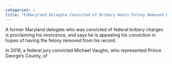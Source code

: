 ```yaml
---
categories: c
title: "ExMaryland Delegate Convicted of Bribery Wants Felony Removed From Record"
---
```


A former Maryland delegate who was convicted of federal bribery charges is proclaiming his innocence, and says he is appealing his conviction in hopes of having the felony removed from his record.



In 2018, a federal jury convicted Michael Vaughn, who represented Prince George&#8217;s County, of 